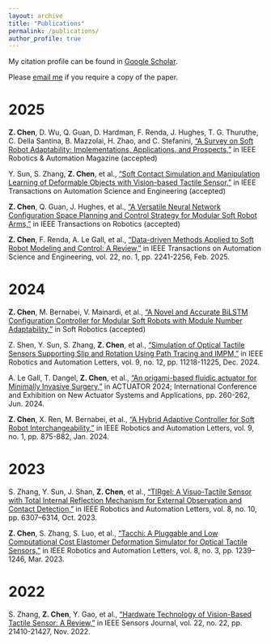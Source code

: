 ```yaml
---
layout: archive
title: "Publications"
permalink: /publications/
author_profile: true
---
```

My citation profile can be found in [Google Scholar](https://scholar.google.com/citations?hl=en&tzom=-60&user=s78k3cgAAAAJ).

<!-- * Our publication in the area of key generation from wireless channels is summarized at [here](/keygen/keygen-pub/)
* Our publication in the area of radio frequency fingerprinting identification is summarized at [here](/rffi/rffi-pub/) -->

Please [email me](mailto:Zixi.Chen@santannapisa.it) if you require a copy of the paper.

<!-- <sup>*</sup> denotes corresponding author. -->

<!-- # Preprint -->

# 2025
**Z. Chen**, D. Wu, Q. Guan, D. Hardman, F. Renda, J. Hughes, T. G. Thuruthe, C. Della Santina, B. Mazzolai, H. Zhao, and C. Stefanini, [“A Survey on Soft Robot Adaptability: Implementations, Applications, and Prospects,”](https://arxiv.org/abs/2405.07237) in IEEE Robotics & Automation Magazine (accepted)

Y. Sun, S. Zhang, **Z. Chen**, et al., [“Soft Contact Simulation and Manipulation Learning of Deformable Objects with Vision-based Tactile Sensor,”](https://arxiv.org/abs/2410.03483) in IEEE Transactions on Automation Science and Engineering (accepted)

**Z. Chen**, Q. Guan, J. Hughes, et al., [“A Versatile Neural Network Configuration Space Planning and Control Strategy for Modular Soft Robot Arms,”](https://arxiv.org/abs/2405.07237) in IEEE Transactions on Robotics (accepted)

**Z. Chen**,  F. Renda, A. Le Gall, et al., [“Data-driven Methods Applied to Soft Robot Modeling and Control: A Review,”](https://ieeexplore.ieee.org/document/10477253) in IEEE Transactions on Automation Science and Engineering, vol. 22, no. 1, pp. 2241-2256, Feb. 2025.

# 2024
**Z. Chen**,  M. Bernabei, V. Mainardi, et al., [“A Novel and Accurate BiLSTM Configuration Controller for Modular Soft Robots with Module Number Adaptability,”](https://arxiv.org/pdf/2401.10997.pdf) in Soft Robotics (accepted)

Z. Shen, Y. Sun, S. Zhang, **Z. Chen**, et al., [“Simulation of Optical Tactile Sensors Supporting Slip and Rotation Using Path Tracing and IMPM,”](https://ieeexplore.ieee.org/document/10720429) in IEEE Robotics and Automation Letters, vol. 9, no. 12, pp. 11218-11225, Dec. 2024.

A. Le Gall, T. Dangel, **Z. Chen**, et al., [“An origami-based fluidic actuator for Minimally Invasive Surgery,”](https://ieeexplore.ieee.org/abstract/document/10652973) in ACTUATOR 2024; International Conference and Exhibition on New Actuator Systems and Applications, pp. 260-262, Jun. 2024.

**Z. Chen**, X. Ren, M. Bernabei, et al., [“A Hybrid Adaptive Controller for Soft Robot Interchangeability,”](https://ieeexplore.ieee.org/document/10333308) in IEEE Robotics and Automation Letters, vol. 9, no. 1, pp. 875-882, Jan. 2024.

# 2023
S. Zhang, Y. Sun, J. Shan, **Z. Chen**, et al., [“TIRgel: A Visuo-Tactile Sensor with Total Internal Reflection Mechanism for External Observation and Contact Detection,”](https://ieeexplore.ieee.org/document/10224334) in IEEE Robotics and Automation Letters, vol. 8, no. 10, pp. 6307–6314, Oct. 2023.

**Z. Chen**, S. Zhang, S. Luo, et al., [“Tacchi: A Pluggable and Low Computational Cost Elastomer Deformation Simulator for Optical Tactile Sensors,”](https://ieeexplore.ieee.org/document/10017344) in IEEE Robotics and Automation Letters, vol. 8, no. 3, pp. 1239–1246, Mar. 2023.

# 2022
S. Zhang, **Z. Chen**, Y. Gao, et al., [“Hardware Technology of Vision-Based Tactile Sensor: A Review,”](https://ieeexplore.ieee.org/document/9911183) in IEEE Sensors Journal, vol. 22, no. 22, pp. 21410-21427, Nov. 2022.





